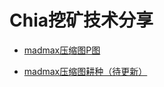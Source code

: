 # Chia挖矿技术分享


 - [madmax压缩图P图](https://github.com/dpool-cc/chia/blob/main/madmax%E5%8E%8B%E7%BC%A9%E5%9B%BEP%E5%9B%BE.md)

 - [madmax压缩图耕种（待更新）]()


